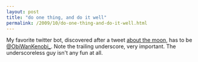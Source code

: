```yaml
---
layout: post
title: "do one thing, and do it well"
permalink: /2009/10/do-one-thing-and-do-it-well.html
---
```


<p>My favorite twitter bot, discovered after a tweet <a href="http://twitter.com/sippey/status/4642532501">about the moon</a>, has to be <a href="http://twitter.com/obiwankenobi_">@ObiWanKenobi_</a>.  Note the trailing underscore, very important.  The underscoreless guy isn&#39;t any fun at all.</p>


